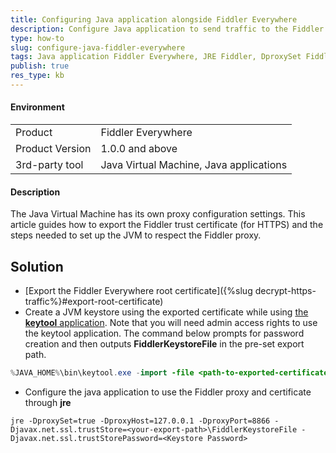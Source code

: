 ```yaml
---
title: Configuring Java application alongside Fiddler Everywhere
description: Configure Java application to send traffic to the Fiddler Everywhere proxy and use the Fiddler root trust certificate for secure traffic.
type: how-to
slug: configure-java-fiddler-everywhere
tags: Java application Fiddler Everywhere, JRE Fiddler, DproxySet Fiddler Everywhere
publish: true
res_type: kb
---
```


#### Environment

|   |   |
|---|---|
| Product  | Fiddler Everywhere  |
| Product Version | 1.0.0 and above  |
| 3rd-party tool| Java Virtual Machine, Java applications |

#### Description

The Java Virtual Machine has its own proxy configuration settings. This article guides how to export the Fiddler trust certificate (for HTTPS) and the steps needed to set up the JVM to respect the Fiddler proxy.

## Solution

- [Export the Fiddler Everywhere root certificate]({%slug decrypt-https-traffic%}#export-root-certificate)
- Create a JVM keystore using the exported certificate while using [the **keytool** application](https://docs.oracle.com/javase/8/docs/technotes/tools/unix/keytool.html). Note that you will need admin access rights to use the keytool application. The command below prompts for password creation and then outputs **FiddlerKeystoreFile** in the pre-set export path.
```Java
%JAVA_HOME%\bin\keytool.exe -import -file <path-to-exported-certificate>\FiddlerRootCertificate.crt -keystore <your-export-path>\FiddlerKeystoreFile -alias Fiddler
```
- Configure the java application to use the Fiddler proxy and certificate through **jre**
```
jre -DproxySet=true -DproxyHost=127.0.0.1 -DproxyPort=8866 -Djavax.net.ssl.trustStore=<your-export-path>\FiddlerKeystoreFile -Djavax.net.ssl.trustStorePassword=<Keystore Password>
```
